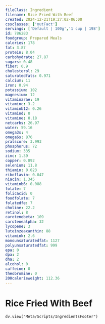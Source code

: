 ```yaml
---
fileClass: Ingredient
filename: Rice Fried With Beef
created: 2024-12-21T19:27:02-06:00
cssclasses: ['nutFact']
servings: ['Default | 100g','1 cup | 198']
id: 786283
foodgroup: Prepared Meals
calories: 178
fat: 3.87
protein: 8.04
carbohydrate: 27.87
sugars: 0.48
fiber: 0.9
cholesterol: 29
saturatedfats: 0.971
calcium: 11
iron: 0.94
potassium: 102
magnesium: 12
vitaminarae: 19
vitaminc: 3.2
vitaminb12: 0.26
vitamind: 0
vitamine: 0.18
netcarbs: 26.97
water: 59.16
omega3s: 4
omega6s: 876
pralscore: 3.993
phosphorus: 72
sodium: 335
zinc: 1.39
copper: 0.092
selenium: 11.8
thiamin: 0.023
riboflavin: 0.047
niacin: 1.345
vitaminb6: 0.088
folate: 7
folicacid: 0
foodfolate: 7
folatedfe: 7
choline: 22.2
retinol: 8
carotenebeta: 109
carotenealpha: 32
lycopene: 3
luteinzeaxanthin: 88
vitamink: 2.6
monounsaturatedfat: 1127
polyunsaturatedfat: 999
epa: 0
dpa: 2
dha: 2
alcohol: 0
caffeine: 0
theobromine: 0
200calorieweight: 112.36
---
```


# Rice Fried With Beef

```dataviewjs
dv.view("Meta/Scripts/IngredientsFooter")
```